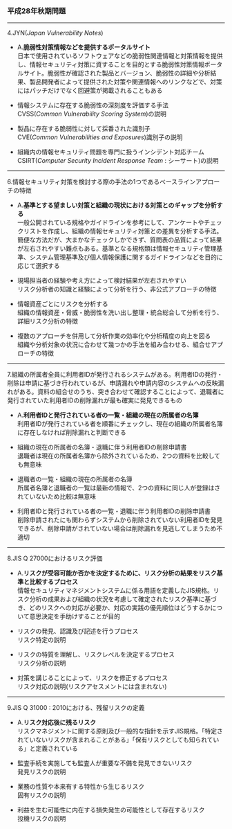 ### 平成28年秋期問題

---
4.JYN(*Japan Vulnerability Notes*)

- A.**脆弱性対策情報などを提供するポータルサイト**  
日本で使用されているソフトウェアなどの脆弱性関連情報と対策情報を提供し、情報セキュリティ対策に資することを目的とする脆弱性対策情報ポータルサイト。脆弱性が確認された製品とバージョン、脆弱性の詳細や分析結果、製品開発者によって提供された対策や関連情報へのリンクなどで、対策にはパッチだけでなく回避策が掲載されることもある

- 情報システムに存在する脆弱性の深刻度を評価する手法  
CVSS(*Common Vulnerability Scoring System*)の説明

- 製品に存在する脆弱性に対して採番された識別子  
CVE(*Common Vulnerabilities and Exposures*)識別子の説明

- 組織内の情報セキュリティ問題を専門に扱うインシデント対応チーム  
CSIRT(*Computer Security Incident Response Team* : シーサート)の説明

---
6.情報セキュリティ対策を検討する際の手法の1つであるベースラインアプローチの特徴

- A.**基準とする望ましい対策と組織の現状における対策とのギャップを分析する**  
一般公開されている規格やガイドラインを参考にして、アンケートやチェックリストを作成し、組織の情報セキュリティ対策との差異を分析する手法。簡便な方法だが、大まかなチェックしかできず、質問表の品質によって結果が左右されやすい難点もある。基準となる規格類は情報セキュリティ管理基準、システム管理基準及び個人情報保護に関するガイドラインなどを目的に応じて選択する

- 現場担当者の経験や考え方によって検討結果が左右されやすい  
リスク分析者の知識と経験によって分析を行う、非公式アプローチの特徴

- 情報資産ごとにリスクを分析する  
組織の情報資産・脅威・脆弱性を洗い出し整理・統合総合して分析を行う、詳細リスク分析の特徴

- 複数のアプローチを併用して分析作業の効率化や分析精度の向上を図る  
組織や分析対象の状況に合わせて幾つかの手法を組み合わせる、組合せアプローチの特徴

---
7.組織の所属者全員に利用者IDが発行されるシステムがある。利用者IDの発行・削除は申請に基づき行われているが、申請漏れや申請内容のシステムへの反映漏れがある。資料の組合せのうち、突き合わせて確認することによって、退職者に発行されていた利用者IDの削除漏れが最も確実に発見できるもの

- A.**利用者IDと発行されている者の一覧・組織の現在の所属者の名簿**  
利用者IDが発行されている者を順番にチェックし、現在の組織の所属者名簿に存在しなければ削除漏れと判断できる

- 組織の現在の所属者の名簿・退職に伴う利用者IDの削除申請書  
退職者は現在の所属者名簿から除外されているため、2つの資料を比較しても無意味

- 退職者の一覧・組織の現在の所属者の名簿  
所属者名簿と退職者の一覧は最新の情報で、2つの資料に同じ人が登録はされていないため比較は無意味

- 利用者IDと発行されている者の一覧・退職に伴う利用者IDの削除申請書  
削除申請されたにも関わらずシステムから削除されていない利用者IDを発見できるが、削除申請がされていない場合は削除漏れを見逃してしまうため不適切

---
8.JIS Q 27000におけるリスク評価

- A.**リスクが受容可能か否かを決定するために、リスク分析の結果をリスク基準と比較するプロセス**  
情報セキュリティマネジメントシステムに係る用語を定義したJIS規格。リスク分析の成果および組織の状況を考慮して確定されたリスク基準に基づき、どのリスクへの対応が必要か、対応の実践の優先順位はどうするかについて意思決定を手助けすることが目的

- リスクの発見、認識及び記述を行うプロセス  
リスク特定の説明

- リスクの特質を理解し、リスクレベルを決定するプロセス  
リスク分析の説明

- 対策を講じることによって、リスクを修正するプロセス  
リスク対応の説明(リスクアセスメントには含まれない)

---
9.JIS Q 31000 : 2010における、残留リスクの定義

- A.**リスク対応後に残るリスク**  
リスクマネジメントに関する原則及び一般的な指針を示すJIS規格。「特定されていないリスクが含まれることがある」「保有リスクとしても知られている」と定義されている

- 監査手続を実施しても監査人が重要な不備を発見できないリスク  
発見リスクの説明

- 業務の性質や本来有する特性から生じるリスク  
固有リスクの説明

- 利益を生む可能性に内在する損失発生の可能性として存在するリスク  
投機リスクの説明
